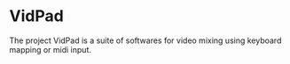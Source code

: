 # VidPad
The project VidPad is a suite of softwares for video mixing using keyboard mapping or midi input. 
